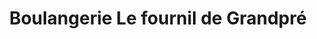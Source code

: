 ---
title: "Boulangerie Le fournil de Grandpré"
url: /grandpre/boulangerie-le-fournil-de-grandpre/
shop: boulangerie
---